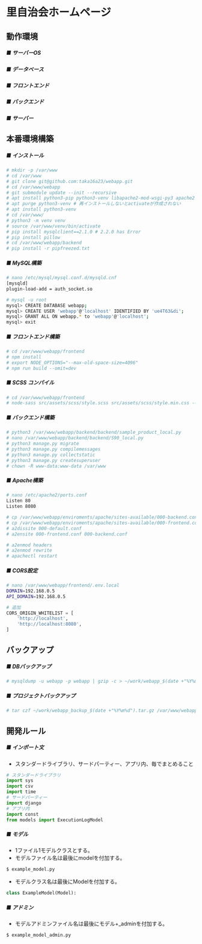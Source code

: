 # 里自治会ホームページ

## 動作環境

##### ■ サーバーOS 
<!-- + Ubuntu LTS [22.04.2](https://releases.ubuntu.com/jammy/ubuntu-22.04.2-live-server-amd64.iso) -->

##### ■ データベース
<!-- + MySQL 8 -->

##### ■ フロントエンド
<!-- + React 16.14 -->

##### ■ バックエンド
<!-- + Python 3.10.6 -->
<!-- + Django 3.2.2 -->

##### ■ サーバー
<!-- + Apache 2.4.52 -->


## 本番環境構築

##### ■ インストール
```bash
# mkdir -p /var/www
# cd /var/www
# git clone git@github.com:taka16a23/webapp.git
# cd /var/www/webapp
# git submodule update --init --recursive
# apt install python3-pip python3-venv libapache2-mod-wsgi-py3 apache2 mysql-server npm node-node-sass libmysqlclient-dev gettext
# apt purge python3-venv # 再インストールしないとactivateが作成されない
# apt install python3-venv
# cd /var/www/
# python3 -m venv venv
# source /var/www/venv/bin/activate
# pip install mysqlclient==2.1.0 # 2.2.0 has Error
# pip install pillow
# cd /var/www/webapp/backend
# pip install -r pipfreezed.txt
```

##### ■ MySQL構築
```bash
# nano /etc/mysql/mysql.conf.d/mysqld.cnf
[mysqld] 
plugin-load-add = auth_socket.so

# mysql -u root
mysql> CREATE DATABASE webapp;
mysql> CREATE USER 'webapp'@'localhost' IDENTIFIED BY 'ue4T63&di';
mysql> GRANT ALL ON webapp.* to 'webapp'@'localhost';
mysql> exit
```

##### ■ フロントエンド構築
```bash
# cd /var/www/webapp/frontend
# npm install
# export NODE_OPTIONS="--max-old-space-size=4096"
# npm run build --omit=dev
```

##### ■ SCSS コンパイル
```bash
# cd /var/www/webapp/frontend
# node-sass src/assets/scss/style.scss src/assets/scss/style.min.css --output-style compressed
```
     
##### ■ バックエンド構築
```bash
# python3 /var/www/webapp/backend/backend/sample_product_local.py
# nano /var/www/webapp/backend/backend/S90_local.py
# python3 manage.py migrate
# python3 manage.py compilemessages
# python3 manage.py collectstatic
# python3 manage.py createsuperuser
# chown -R www-data:www-data /var/www
```

##### ■ Apache構築
```bash
# nano /etc/apache2/ports.conf
Listen 80
Listen 8080

# cp /var/www/webapp/enviroments/apache/sites-available/000-backend.conf /etc/apache2/sites-available/
# cp /var/www/webapp/enviroments/apache/sites-available/000-frontend.conf /etc/apache2/sites-available/
# a2dissite 000-default.conf
# a2ensite 000-frontend.conf 000-backend.conf

# a2enmod headers
# a2enmod rewrite
# apachectl restart
```

##### ■ CORS設定
```bash
# nano /var/www/webapp/frontend/.env.local
DOMAIN=192.168.0.5
API_DOMAIN=192.168.0.5
```
```python
# 追加
CORS_ORIGIN_WHITELIST = [
    'http://localhost',
    'http://localhost:8080',
]
```


## バックアップ 

##### ■ DBバックアップ 
```bash
# mysqldump -u webapp -p webapp | gzip -c > ~/work/webapp_$(date +"%Y%m%d").sql.gz
```

##### ■ プロジェクトバックアップ
```bash
# tar czf ~/work/webapp_backup_$(date +"%Y%m%d").tar.gz /var/www/webapp /var/www/media/ /var/www/static/
```


## 開発ルール

#####	■ インポート文
+ スタンダードライブラリ、サードパーティー、アプリ内、毎でまとめること
```python
# スタンダードライブラリ
import sys
import csv
import time
# サードパーティー
import django
# アプリ内
import const
from models import ExecutionLogModel
```

#####	■ モデル
+ 1ファイル1モデルクラスとする。
+ モデルファイル名は最後にmodelを付加する。
```bash
$ example_model.py
```
+ モデルクラス名は最後にModelを付加する。
```python
class ExampleModel(Model):
```
#####	■ アドミン
+ モデルアドミンファイル名は最後にモデル+_adminを付加する。
```bash
$ example_model_admin.py
```
